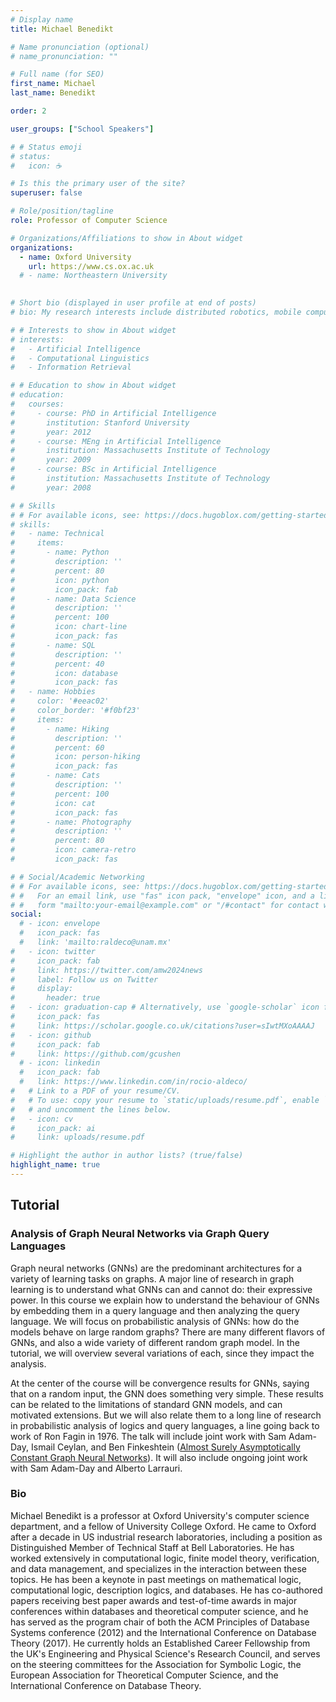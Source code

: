```yaml
---
# Display name
title: Michael Benedikt

# Name pronunciation (optional)
# name_pronunciation: ""

# Full name (for SEO)
first_name: Michael
last_name: Benedikt

order: 2

user_groups: ["School Speakers"]

# # Status emoji
# status:
#   icon: ☕️

# Is this the primary user of the site?
superuser: false

# Role/position/tagline
role: Professor of Computer Science

# Organizations/Affiliations to show in About widget
organizations:
  - name: Oxford University
    url: https://www.cs.ox.ac.uk
  # - name: Northeastern University  
  

# Short bio (displayed in user profile at end of posts)
# bio: My research interests include distributed robotics, mobile computing and programmable matter.

# # Interests to show in About widget
# interests:
#   - Artificial Intelligence
#   - Computational Linguistics
#   - Information Retrieval

# # Education to show in About widget
# education:
#   courses:
#     - course: PhD in Artificial Intelligence
#       institution: Stanford University
#       year: 2012
#     - course: MEng in Artificial Intelligence
#       institution: Massachusetts Institute of Technology
#       year: 2009
#     - course: BSc in Artificial Intelligence
#       institution: Massachusetts Institute of Technology
#       year: 2008

# # Skills
# # For available icons, see: https://docs.hugoblox.com/getting-started/page-builder/#icons
# skills:
#   - name: Technical
#     items:
#       - name: Python
#         description: ''
#         percent: 80
#         icon: python
#         icon_pack: fab
#       - name: Data Science
#         description: ''
#         percent: 100
#         icon: chart-line
#         icon_pack: fas
#       - name: SQL
#         description: ''
#         percent: 40
#         icon: database
#         icon_pack: fas
#   - name: Hobbies
#     color: '#eeac02'
#     color_border: '#f0bf23'
#     items:
#       - name: Hiking
#         description: ''
#         percent: 60
#         icon: person-hiking
#         icon_pack: fas
#       - name: Cats
#         description: ''
#         percent: 100
#         icon: cat
#         icon_pack: fas
#       - name: Photography
#         description: ''
#         percent: 80
#         icon: camera-retro
#         icon_pack: fas

# # Social/Academic Networking
# # For available icons, see: https://docs.hugoblox.com/getting-started/page-builder/#icons
# #   For an email link, use "fas" icon pack, "envelope" icon, and a link in the
# #   form "mailto:your-email@example.com" or "/#contact" for contact widget.
social:
  # - icon: envelope
  #   icon_pack: fas
  #   link: 'mailto:raldeco@unam.mx'
#   - icon: twitter
#     icon_pack: fab
#     link: https://twitter.com/amw2024news
#     label: Follow us on Twitter
#     display:
#       header: true
#   - icon: graduation-cap # Alternatively, use `google-scholar` icon from `ai` icon pack
#     icon_pack: fas
#     link: https://scholar.google.co.uk/citations?user=sIwtMXoAAAAJ
#   - icon: github
#     icon_pack: fab
#     link: https://github.com/gcushen
  # - icon: linkedin
  #   icon_pack: fab
  #   link: https://www.linkedin.com/in/rocio-aldeco/
#   # Link to a PDF of your resume/CV.
#   # To use: copy your resume to `static/uploads/resume.pdf`, enable `ai` icons in `params.yaml`,
#   # and uncomment the lines below.
#   - icon: cv
#     icon_pack: ai
#     link: uploads/resume.pdf

# Highlight the author in author lists? (true/false)
highlight_name: true
---
```


## Tutorial

### Analysis of Graph Neural Networks via Graph Query Languages 

Graph neural networks (GNNs) are the predominant architectures for a variety of learning tasks on graphs. 
A major line of research in graph learning is to understand what GNNs can and cannot do: their expressive power. In this course we explain how to understand the behaviour of GNNs by embedding them in a query language and then analyzing the query language. We will focus on probabilistic analysis of GNNs: how do the models behave on large random graphs? There are many different flavors of GNNs, and also a wide variety of different random graph model. In the tutorial, we will overview several variations of each, since they impact the analysis.

At the center of the course will be convergence results for GNNs, saying that on a random input, the GNN does something very simple. These results can be related to the limitations of standard GNN models, and can motivated extensions. But we will also relate them to a long line of research in probabilistic analysis of logics and query languages, a line going back to work of Ron Fagin in 1976. The talk will include joint work with Sam Adam-Day, Ismail Ceylan, and Ben Finkeshtein ([Almost Surely Asymptotically Constant Graph Neural Networks](https://arxiv.org/abs/2403.03880)). It will also include ongoing joint work with Sam Adam-Day and Alberto Larrauri.


### Bio

Michael Benedikt is a professor at Oxford University's computer science department, and a fellow of University College Oxford. He came to Oxford after a decade in US industrial research laboratories, including a position as Distinguished Member of Technical Staff at Bell Laboratories. He has worked extensively in computational logic, finite model theory, verification, and data management, and specializes in the interaction between these topics. He has been a keynote in past meetings on mathematical logic, computational logic, description logics, and databases. He has co-authored papers receiving best paper awards and test-of-time awards in major conferences within databases and theoretical computer science, and he has served as the program chair of both the ACM Principles of Database Systems conference (2012) and the International Conference on Database Theory (2017). He currently holds an Established Career Fellowship from the UK's Engineering and Physical Science's Research Council, and serves on the steering committees for the Association for Symbolic Logic, the European Association for Theoretical Computer Science, and the International Conference on Database Theory.